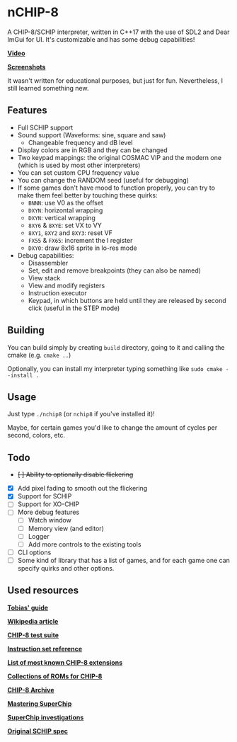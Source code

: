# nCHIP-8
A CHIP-8/SCHIP interpreter, written in C++17 with the use of SDL2 and Dear ImGui for UI. It's customizable and has some debug capabilities!

[**Video**](https://drive.google.com/file/d/1VJpbM7gC9RqfsyXIdQ_G24tuiyJ7AvO9/view?usp=sharing)

[**Screenshots**](screenshots/)

It wasn't written for educational purposes, but just for fun. Nevertheless, I still learned something new.

## Features
- Full SCHIP support
- Sound support (Waveforms: sine, square and saw)
    - Changeable frequency and dB level
- Display colors are in RGB and they can be changed
- Two keypad mappings: the original COSMAC VIP and the modern one (which is used by most other interpreters)
- You can set custom CPU frequency value
- You can change the RANDOM seed (useful for debugging)
- If some games don't have mood to function properly, you can try to make them feel better by touching these quirks:
    - `BNNN`: use V0 as the offset
    - `DXYN`: horizontal wrapping
    - `DXYN`: vertical wrapping
    - `8XY6` & `8XYE`: set VX to VY
    - `8XY1`, `8XY2` and `8XY3`: reset VF
    - `FX55` & `FX65`: increment the I register
    - `DXY0`: draw 8x16 sprite in lo-res mode
- Debug capabilities:
    - Disassembler
    - Set, edit and remove breakpoints (they can also be named)
    - View stack
    - View and modify registers
    - Instruction executor
    - Keypad, in which buttons are held until they are released by second click (useful in the STEP mode)

## Building
You can build simply by creating `build` directory, going to it and calling the cmake (e.g. `cmake ..`)

Optionally, you can install my interpreter typing something like `sudo cmake --install .`

## Usage
Just type `./nchip8` (or `nchip8` if you've installed it)!

Maybe, for certain games you'd like to change the amount of cycles per second, colors, etc.

## Todo
- ~~[ ] Ability to optionally disable flickering~~
- [x] Add pixel fading to smooth out the flickering
- [x] Support for SCHIP
- [ ] Support for XO-CHIP
- [ ] More debug features
    - [ ] Watch window
    - [ ] Memory view (and editor)
    - [ ] Logger
    - [ ] Add more controls to the existing tools
- [ ] CLI options
- [ ] Some kind of library that has a list of games, and for each game one can specify quirks and other options.

## Used resources
[**Tobias' guide**](https://tobiasvl.github.io/blog/write-a-chip-8-emulator/)

[**Wikipedia article**](https://en.wikipedia.org/wiki/CHIP-8)

[**CHIP-8 test suite**](https://github.com/Timendus/chip8-test-suite)

[**Instruction set reference**](https://chip8.gulrak.net/)

[**List of most known CHIP-8 extensions**](https://gist.github.com/tobiasvl/a0e43bdcd64d9ef6be35f5c67fcff0dd)

[**Collections of ROMs for CHIP-8**](https://github.com/kripod/chip8-roms)

[**CHIP-8 Archive**](https://johnearnest.github.io/chip8Archive/)

[**Mastering SuperChip**](http://johnearnest.github.io/Octo/docs/SuperChip.html)

[**SuperChip investigations**](https://github.com/Chromatophore/HP48-Superchip)

[**Original SCHIP spec**](http://devernay.free.fr/hacks/chip8/schip.txt)
